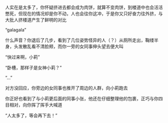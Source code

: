 人实在是太多了，你怀疑挤进去都会成为肉饼，就算不变肉饼，到楼道中也会活活憋死，但现在的情况却是你不动，人也会往你这冲，于是你又只好奋力往外挤，与大批人挤楼道产生了鲜明的对比

“galagala”

什么声音？你退后了几步，看到了几位姿势怪异的人（？）从厕所走出，鞠缕半身，头发散乱看不清脸颊，而你一旁的女同事伸头望去便大叫

“快过来啊，小莉”

“卧槽，那样子是女神小莉？”

“...”

对方没回应，你旁边的女同事也推开了周边的人群，向小莉跑去

你正好也看到了与小莉更后面的同事小张，他还在仔细整理他的包裹，正巧与你四目相对，向你挥了挥手大喊道

“人太多了，等会再下去！”

